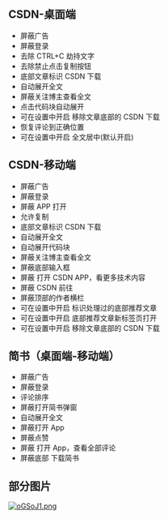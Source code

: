 ## CSDN-桌面端

- 屏蔽广告
- 屏蔽登录
- 去除 CTRL+C 劫持文字
- 去除禁止点击复制按钮
- 底部文章标识 CSDN 下载
- 自动展开全文
- 屏蔽关注博主查看全文
- 点击代码块自动展开
- 可在设置中开启 移除文章底部的 CSDN 下载
- 恢复评论到正确位置
- 可在设置中开启 全文居中(默认开启)

## CSDN-移动端

- 屏蔽广告
- 屏蔽登录
- 屏蔽 APP 打开
- 允许复制
- 底部文章标识 CSDN 下载
- 自动展开全文
- 自动展开代码块
- 屏蔽关注博主查看全文
- 屏蔽底部输入框
- 屏蔽 打开 CSDN APP，看更多技术内容
- 屏蔽 CSDN 前往
- 屏蔽顶部的作者横栏
- 可在设置中开启 标识处理过的底部推荐文章
- 可在设置中开启 底部推荐文章新标签页打开
- 可在设置中开启 移除文章底部的 CSDN 下载

## 简书（桌面端-移动端）

- 屏蔽广告
- 屏蔽登录
- 评论排序
- 屏蔽打开简书弹窗
- 自动展开全文
- 屏蔽打开 App
- 屏蔽点赞
- 屏蔽 打开 App，查看全部评论
- 屏蔽底部 下载简书

## 部分图片

[![oGSoJ1.png](https://www.helloimg.com/images/2023/01/10/oGSoJ1.png)](https://www.helloimg.com/image/oGSoJ1)
